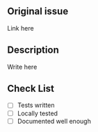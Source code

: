 ## Original issue

Link here

## Description

Write here

## Check List

* [ ] Tests written
* [ ] Locally tested
* [ ] Documented well enough
